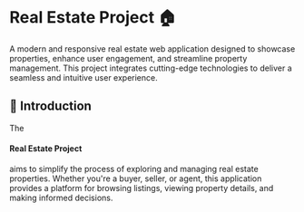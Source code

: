 # Real Estate Project 🏠

A modern and responsive real estate web application designed to showcase properties, enhance user engagement, and streamline property management. This project integrates cutting-edge technologies to deliver a seamless and intuitive user experience.

## 📖 Introduction

The <h4>Real Estate Project </h4> aims to simplify the process of exploring and managing real estate properties. Whether you're a buyer, seller, or agent, this application provides a platform for browsing listings, viewing property details, and making informed decisions.
